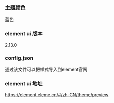 
### 主题颜色
蓝色

### element ui 版本
2.13.0

### config.json
通过该文件可以把样式导入到element官网

### element ui 地址
https://element.eleme.cn/#/zh-CN/theme/preview
